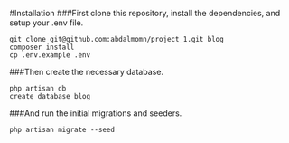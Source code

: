 #Installation
###First clone this repository, install the dependencies, and setup your .env file.
```
git clone git@github.com:abdalmomn/project_1.git blog
composer install
cp .env.example .env
```
###Then create the necessary database.
```
php artisan db
create database blog
```
###And run the initial migrations and seeders.
```
php artisan migrate --seed
```
